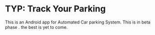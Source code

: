 # TYP: Track Your Parking
This is an Android app for Automated Car parking System. This is in beta phase . the best is yet to come.


